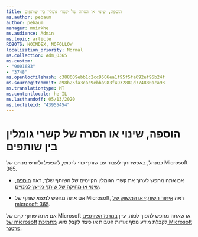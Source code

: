 ```yaml
---
title: הוספה, שינוי או הסרה של קשרי גומלין בין שותפים
ms.author: pebaum
author: pebaum
manager: mnirkhe
ms.audience: Admin
ms.topic: article
ROBOTS: NOINDEX, NOFOLLOW
localization_priority: Normal
ms.collection: Adm_O365
ms.custom:
- "9001683"
- "3748"
ms.openlocfilehash: c388609ebb1c2cc9506ea1f95f5fa692ef95b24f
ms.sourcegitcommit: a98b25fa3cac9ebba983f4932881d774880aca93
ms.translationtype: MT
ms.contentlocale: he-IL
ms.lasthandoff: 05/13/2020
ms.locfileid: "43955454"
---
```

# <a name="add-change-or-remove-a-partner-relationship"></a>הוספה, שינוי או הסרה של קשרי גומלין בין שותפים

כמנהל, באפשרותך לעבוד עם שותף כדי לרכוש, להפעיל ולחדש מנויים של Microsoft 365. 

- אם אתה מחפש לערוך את קשרי הגומלין הקיימים של השותף שלך, ראה [הוספה, שינוי או מחיקה של שותף מייעץ למנויים](https://docs.microsoft.com/microsoft-365/admin/misc/add-partner?view=o365-worldwide).

- אם אתה מחפש למצוא שותף של Microsoft, ראה [איתור השותף או המשווק של microsoft 365](https://docs.microsoft.com/microsoft-365/admin/manage/find-your-partner-or-reseller?view=o365-worldwide).

אם אתה שותף קיים של Microsoft או שאתה מחפש להפוך לכזה, עיין [במרכז השותפים של microsoft](https://support.microsoft.com/help/4499930/partner-center-overview) לקבלת מידע נוסף אודות הטבות או כיצד לקבל סיוע [מתמיכת Microsoft פרטנר](https://aka.ms/partnersupport).
